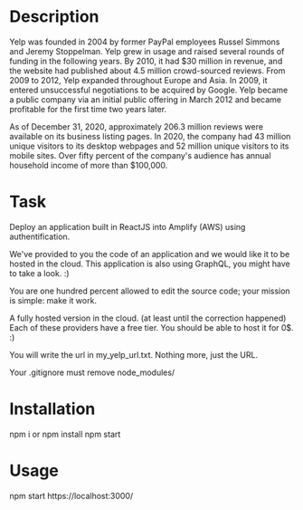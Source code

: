 # Description

Yelp was founded in 2004 by former PayPal employees Russel Simmons and Jeremy Stoppelman. Yelp grew in usage and raised several rounds of funding in the following years. By 2010, it had $30 million in revenue, and the website had published about 4.5 million crowd-sourced reviews. From 2009 to 2012, Yelp expanded throughout Europe and Asia. In 2009, it entered unsuccessful negotiations to be acquired by Google. Yelp became a public company via an initial public offering in March 2012 and became profitable for the first time two years later.

As of December 31, 2020, approximately 206.3 million reviews were available on its business listing pages. In 2020, the company had 43 million unique visitors to its desktop webpages and 52 million unique visitors to its mobile sites. Over fifty percent of the company's audience has annual household income of more than $100,000.

# Task
Deploy an application built in ReactJS into Amplify (AWS) using authentification.

We've provided to you the code of an application and we would like it to be hosted in the cloud. This application is also using GraphQL, you might have to take a look. :)

You are one hundred percent allowed to edit the source code; your mission is simple: make it work.

A fully hosted version in the cloud. (at least until the correction happened) Each of these providers have a free tier. You should be able to host it for 0$. :)

You will write the url in my_yelp_url.txt. Nothing more, just the URL.

Your .gitignore must remove node_modules/

# Installation
npm i or npm install
npm start 

# Usage
npm start 
https://localhost:3000/
